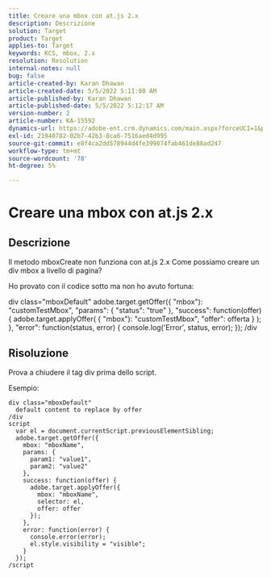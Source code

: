 ```yaml
---
title: Creare una mbox con at.js 2.x
description: Descrizione
solution: Target
product: Target
applies-to: Target
keywords: KCS, mbox, 2.x
resolution: Resolution
internal-notes: null
bug: false
article-created-by: Karan Dhawan
article-created-date: 5/5/2022 5:11:08 AM
article-published-by: Karan Dhawan
article-published-date: 5/5/2022 5:12:17 AM
version-number: 2
article-number: KA-15592
dynamics-url: https://adobe-ent.crm.dynamics.com/main.aspx?forceUCI=1&pagetype=entityrecord&etn=knowledgearticle&id=040218c2-31cc-ec11-a7b5-6045bd00db25
exl-id: 21940782-02b7-42b3-8ca6-7516aed4d995
source-git-commit: e8f4ca2dd578944d4fe399074fab461de88ad247
workflow-type: tm+mt
source-wordcount: '78'
ht-degree: 5%

---
```


# Creare una mbox con at.js 2.x

## Descrizione


Il metodo mboxCreate non funziona con at.js 2.x Come possiamo creare un div mbox a livello di pagina?

Ho provato con il codice sotto ma non ho avuto fortuna:



div class=&quot;mboxDefault&quot; adobe.target.getOffer({ &quot;mbox&quot;): &quot;customTestMbox&quot;, &quot;params&quot;: { &quot;status&quot;: &quot;true&quot; }, &quot;success&quot;: function(offer) { adobe.target.applyOffer( { &quot;mbox&quot;): &quot;customTestMbox&quot;, &quot;offer&quot;: offerta } ); }, &quot;error&quot;: function(status, error) { console.log(&#39;Error&#39;, status, error); }); /div


## Risoluzione


Prova a chiudere il tag div prima dello script.

Esempio:


```
div class="mboxDefault" 
  default content to replace by offer 
/div 
script 
  var el = document.currentScript.previousElementSibling;
  adobe.target.getOffer({
    mbox: "mboxName",
    params: {
      param1: "value1",
      param2: "value2"
    },
    success: function(offer) {
      adobe.target.applyOffer({
        mbox: "mboxName",
        selector: el,
        offer: offer
      });
    },
    error: function(error) {
      console.error(error);
      el.style.visibility = "visible";
    }
  });
/script
```
